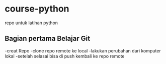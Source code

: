 # course-python
repo untuk latihan python
## Bagian pertama Belajar Git
-creat Repo
-clone repo remote ke local
-lakukan perubahan dari komputer lokal
-setelah selasai bisa di push kembali ke repo remote
